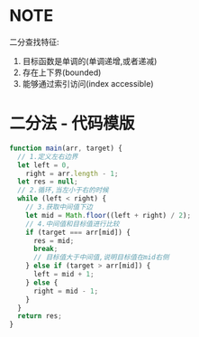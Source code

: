 # NOTE

二分查找特征:
1. 目标函数是单调的(单调递增,或者递减)
2. 存在上下界(bounded)
3. 能够通过索引访问(index accessible)

# 二分法 - 代码模版
```javascript
function main(arr, target) {
  // 1.定义左右边界
  let left = 0,
    right = arr.length - 1;
  let res = null;
  // 2.循环,当左小于右的时候
  while (left < right) {
    // 3.获取中间值下边
    let mid = Math.floor((left + right) / 2);
    // 4.中间值和目标值进行比较
    if (target === arr[mid]) {
      res = mid;
      break;
      // 目标值大于中间值,说明目标值在mid右侧
    } else if (target > arr[mid]) {
      left = mid + 1;
    } else {
      right = mid - 1;
    }
  }
  return res;
}
```

